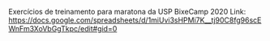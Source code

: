 Exercícios de treinamento para maratona da USP
BixeCamp 2020
Link: https://docs.google.com/spreadsheets/d/1miUvi3sHPMi7K__tj90C8fg96scEWnFm3XoVbGgTkpc/edit#gid=0 

